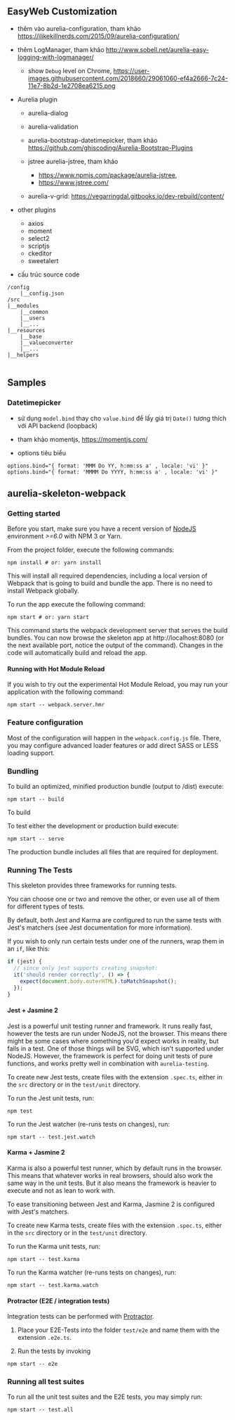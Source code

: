 ## EasyWeb Customization

- thêm vào aurelia-configuration, tham khảo https://ilikekillnerds.com/2015/09/aurelia-configuration/

- thêm LogManager, tham khảo http://www.sobell.net/aurelia-easy-logging-with-logmanager/
  - show `Debug` level on Chrome, https://user-images.githubusercontent.com/2018660/29061060-ef4a2666-7c24-11e7-8b2d-1e2708ea6215.png
  
- Aurelia plugin
  - aurelia-dialog
  - aurelia-validation
  - aurelia-bootstrap-datetimepicker, tham khảo https://github.com/ghiscoding/Aurelia-Bootstrap-Plugins
  - jstree aurelia-jstree, tham khảo
    - https://www.npmjs.com/package/aurelia-jstree, 
    - https://www.jstree.com/

  - aurelia-v-grid: https://vegarringdal.gitbooks.io/dev-rebuild/content/
    

- other plugins
  - axios
  - moment
  - select2 
  - scriptjs
  - ckeditor
  - sweetalert

- cấu trúc source code

```
/config
    |__config.json
/src
|__modules
    |__common
    |__users
    |__...
|__resources
    |__base
    |__valueconverter
    |__...
|__helpers
    
```
  
## Samples
### Datetimepicker

- sử dụng `model.bind` thay cho `value.bind` để lấy giá trị `Date()` tương thích với API backend (loopback)
- tham khảo momentjs, https://momentjs.com/

- options tiêu biểu
```
options.bind="{ format: 'MMM Do YY, h:mm:ss a' , locale: 'vi' }"  
options.bind="{ format: 'MMMM Do YYYY, h:mm:ss a' , locale: 'vi' }"

```
## aurelia-skeleton-webpack

### Getting started

Before you start, make sure you have a recent version of [NodeJS](http://nodejs.org/) environment *>=6.0* with NPM 3 or Yarn.

From the project folder, execute the following commands:

```shell
npm install # or: yarn install
```

This will install all required dependencies, including a local version of Webpack that is going to
build and bundle the app. There is no need to install Webpack globally. 

To run the app execute the following command:

```shell
npm start # or: yarn start
```

This command starts the webpack development server that serves the build bundles.
You can now browse the skeleton app at http://localhost:8080 (or the next available port, notice the output of the command). Changes in the code
will automatically build and reload the app.

#### Running with Hot Module Reload

If you wish to try out the experimental Hot Module Reload, you may run your application with the following command:

```shell
npm start -- webpack.server.hmr
```

### Feature configuration

Most of the configuration will happen in the `webpack.config.js` file.
There, you may configure advanced loader features or add direct SASS or LESS loading support.

### Bundling

To build an optimized, minified production bundle (output to /dist) execute:

```shell
npm start -- build
```

To build 

To test either the development or production build execute:

```shell
npm start -- serve
```

The production bundle includes all files that are required for deployment.

### Running The Tests

This skeleton provides three frameworks for running tests.

You can choose one or two and remove the other, or even use all of them for different types of tests.

By default, both Jest and Karma are configured to run the same tests with Jest's matchers (see Jest documentation for more information).

If you wish to only run certain tests under one of the runners, wrap them in an `if`, like this:

```js
if (jest) {
  // since only jest supports creating snapshot:
  it('should render correctly', () => {
    expect(document.body.outerHTML).toMatchSnapshot();
  });
}
```

#### Jest + Jasmine 2

Jest is a powerful unit testing runner and framework.
It runs really fast, however the tests are run under NodeJS, not the browser.
This means there might be some cases where something you'd expect works in reality, but fails in a test. One of those things will be SVG, which isn't supported under NodeJS. However, the framework is perfect for doing unit tests of pure functions, and works pretty well in combination with `aurelia-testing`.

To create new Jest tests, create files with the extension `.spec.ts`, either in the `src` directory or in the `test/unit` directory.

To run the Jest unit tests, run:

```shell
npm test
```

To run the Jest watcher (re-runs tests on changes), run:

```shell
npm start -- test.jest.watch
```

#### Karma + Jasmine 2

Karma is also a powerful test runner, which by default runs in the browser. This means that whatever works in real browsers, should also work the same way in the unit tests. But it also means the framework is heavier to execute and not as lean to work with.

To ease transitioning between Jest and Karma, Jasmine 2 is configured with Jest's matchers.

To create new Karma tests, create files with the extension `.spec.ts`, either in the `src` directory or in the `test/unit` directory.

To run the Karma unit tests, run:

```shell
npm start -- test.karma
```

To run the Karma watcher (re-runs tests on changes), run:

```shell
npm start -- test.karma.watch
```

#### Protractor (E2E / integration tests)

Integration tests can be performed with [Protractor](http://angular.github.io/protractor/#/).

1. Place your E2E-Tests into the folder ```test/e2e``` and name them with the extension `.e2e.ts`.

2. Run the tests by invoking

```shell
npm start -- e2e
```

### Running all test suites

To run all the unit test suites and the E2E tests, you may simply run:

```shell
npm start -- test.all
```
